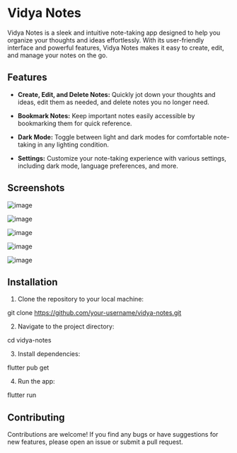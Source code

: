 # Vidya Notes

Vidya Notes is a sleek and intuitive note-taking app designed to help you organize your thoughts and ideas effortlessly. With its user-friendly interface and powerful features, Vidya Notes makes it easy to create, edit, and manage your notes on the go.

## Features

- **Create, Edit, and Delete Notes:** Quickly jot down your thoughts and ideas, edit them as needed, and delete notes you no longer need.
  
- **Bookmark Notes:** Keep important notes easily accessible by bookmarking them for quick reference.

- **Dark Mode:** Toggle between light and dark modes for comfortable note-taking in any lighting condition.

- **Settings:** Customize your note-taking experience with various settings, including dark mode, language preferences, and more.

## Screenshots

![image](https://github.com/MatinMollapur01/vidya_note/assets/127895108/ddbb3a33-9b37-43fa-8945-d4a9764c2caa)

![image](https://github.com/MatinMollapur01/vidya_note/assets/127895108/b71deb00-5468-47fc-aefc-d03ca3c81b93)

![image](https://github.com/MatinMollapur01/vidya_note/assets/127895108/3fe4b39b-800f-45a0-b2da-895a58cd3d09)

![image](https://github.com/MatinMollapur01/vidya_note/assets/127895108/f3db8477-a926-4165-a7b2-16e241c5e941)

![image](https://github.com/MatinMollapur01/vidya_note/assets/127895108/5870a519-f386-4172-ad84-b5698400ed4f)


## Installation

1. Clone the repository to your local machine:

git clone https://github.com/your-username/vidya-notes.git


2. Navigate to the project directory:

cd vidya-notes


3. Install dependencies:

flutter pub get


4. Run the app:

flutter run


## Contributing

Contributions are welcome! If you find any bugs or have suggestions for new features, please open an issue or submit a pull request.

